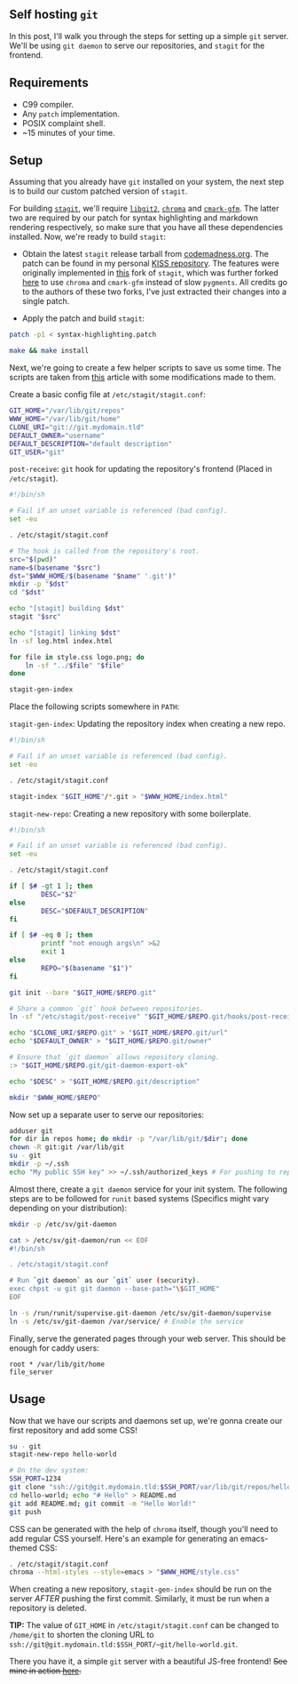 ## Self hosting `git`

In this post, I'll walk you through the steps for setting up a simple `git` server. We'll be using `git daemon` to serve our repositories, and `stagit` for the frontend.

## Requirements

* C99 compiler.
* Any `patch` implementation.
* POSIX complaint shell.
* ~15 minutes of your time.

## Setup

Assuming that you already have `git` installed on your system, the next step is to build our custom patched version of `stagit`.

For building [`stagit`](https://codemadness.org/git/stagit/), we'll require [`libgit2`](https://github.com/libgit2/libgit2), [`chroma`](https://github.com/alecthomas/chroma) and [`cmark-gfm`](https://github.com/github/cmark-gfm). The latter two are required by our patch for syntax highlighting and markdown rendering respectively, so make sure that you have all these dependencies installed. Now, we're ready to build `stagit`:

* Obtain the latest `stagit` release tarball from [codemadness.org](https://codemadness.org/releases/stagit/). The patch can be found in my personal [KISS repository](https://codeberg.org/git-bruh/kiss-repo/src/commit/54375a4b687b833e3954a86d1a6931d9fe1c8700/abandoned/stagit/patches/syntax-highlighting.patch). The features were originally implemented in [this](https://git.knutsen.co/stagit/) fork of `stagit`, which was further forked [here](https://sr.ht/~armaan/stagit/) to use `chroma` and `cmark-gfm` instead of slow `pygments`. All credits go to the authors of these two forks, I've just extracted their changes into a single patch.

* Apply the patch and build `stagit`:

```sh
patch -p1 < syntax-highlighting.patch

make && make install
```

Next, we're going to create a few helper scripts to save us some time. The scripts are taken from [this](https://hosakacorp.net/p/stagit-server.html) article with some modifications made to them.

Create a basic config file at `/etc/stagit/stagit.conf`:

```sh
GIT_HOME="/var/lib/git/repos"
WWW_HOME="/var/lib/git/home"
CLONE_URI="git://git.mydomain.tld"
DEFAULT_OWNER="username"
DEFAULT_DESCRIPTION="default description"
GIT_USER="git"
```

`post-receive`: `git` hook for updating the repository's frontend (Placed in `/etc/stagit`).

```sh
#!/bin/sh

# Fail if an unset variable is referenced (bad config).
set -eu

. /etc/stagit/stagit.conf

# The hook is called from the repository's root.
src="$(pwd)"
name=$(basename "$src")
dst="$WWW_HOME/$(basename "$name" '.git')"
mkdir -p "$dst"
cd "$dst"

echo "[stagit] building $dst"
stagit "$src"

echo "[stagit] linking $dst"
ln -sf log.html index.html

for file in style.css logo.png; do
    ln -sf "../$file" "$file"
done

stagit-gen-index
```

Place the following scripts somewhere in `PATH`:

`stagit-gen-index`: Updating the repository index when creating a new repo.

```sh
#!/bin/sh

# Fail if an unset variable is referenced (bad config).
set -eu

. /etc/stagit/stagit.conf

stagit-index "$GIT_HOME"/*.git > "$WWW_HOME/index.html"
```

`stagit-new-repo`: Creating a new repository with some boilerplate.

```sh
#!/bin/sh

# Fail if an unset variable is referenced (bad config).
set -eu

. /etc/stagit/stagit.conf

if [ $# -gt 1 ]; then
        DESC="$2"
else
        DESC="$DEFAULT_DESCRIPTION"
fi

if [ $# -eq 0 ]; then
        printf "not enough args\n" >&2
        exit 1
else
        REPO="$(basename "$1")"
fi

git init --bare "$GIT_HOME/$REPO.git"

# Share a common `git` hook between repositories.
ln -sf "/etc/stagit/post-receive" "$GIT_HOME/$REPO.git/hooks/post-receive"

echo "$CLONE_URI/$REPO.git" > "$GIT_HOME/$REPO.git/url"
echo "$DEFAULT_OWNER" > "$GIT_HOME/$REPO.git/owner"

# Ensure that `git daemon` allows repository cloning.
:> "$GIT_HOME/$REPO.git/git-daemon-export-ok"

echo "$DESC" > "$GIT_HOME/$REPO.git/description"

mkdir "$WWW_HOME/$REPO"
```

Now set up a separate user to serve our repositories:

```sh
adduser git
for dir in repos home; do mkdir -p "/var/lib/git/$dir"; done
chown -R git:git /var/lib/git
su - git
mkdir -p ~/.ssh
echo "My public SSH key" >> ~/.ssh/authorized_keys # For pushing to repos.
```

Almost there, create a `git daemon` service for your init system. The following steps are to be followed for `runit` based systems (Specifics might vary depending on your distribution):

```sh
mkdir -p /etc/sv/git-daemon

cat > /etc/sv/git-daemon/run << EOF
#!/bin/sh

. /etc/stagit/stagit.conf

# Run `git daemon` as our `git` user (security).
exec chpst -u git git daemon --base-path="\$GIT_HOME"
EOF

ln -s /run/runit/supervise.git-daemon /etc/sv/git-daemon/supervise
ln -s /etc/sv/git-daemon /var/service/ # Enable the service
```

Finally, serve the generated pages through your web server. This should be enough for caddy users:

```
root * /var/lib/git/home
file_server
```

## Usage

Now that we have our scripts and daemons set up, we're gonna create our first repository and add some CSS!

```sh
su - git
stagit-new-repo hello-world

# On the dev system:
SSH_PORT=1234
git clone "ssh://git@git.mydomain.tld:$SSH_PORT/var/lib/git/repos/hello-world.git"
cd hello-world; echo "# Hello" > README.md
git add README.md; git commit -m "Hello World!"
git push
```

CSS can be generated with the help of `chroma` itself, though you'll need to add regular CSS yourself. Here's an example for generating an emacs-themed CSS:

```sh
. /etc/stagit/stagit.conf
chroma --html-styles --style=emacs > "$WWW_HOME/style.css"
```

When creating a new repository, `stagit-gen-index` should be run on the server _AFTER_ pushing the first commit. Similarly, it must be run when a repository is deleted.

**TIP:** The value of `GIT_HOME` in `/etc/stagit/stagit.conf` can be changed to `/home/git` to shorten the cloning URL to `ssh://git@git.mydomain.tld:$SSH_PORT/~git/hello-world.git`.

There you have it, a simple `git` server with a beautiful JS-free frontend! ~~See mine in action [here]().~~
